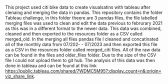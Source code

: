 This project used citi bike data to create visualsatins with tableau after clenaing and merging the data in pandas. This repository contains the folder Tableau challenge, in this folder theere are 3 pandas files, the file labelled merging files was used to clean and edit the data previous to februrary 2021 as this was in a different format to the newer data. This data was combined, cleaned and then exported to the resources folder as a CSV called merged_old. In the merging all files pandas file I cleaned and concatinated all of the monthly data from 07/202- - 07/2023 and then exported this file as a CSV in the resources folder called merged_citi files. All of the raw data can be found in the files and older_files folder. Due to the size of the CSV file I could not upload them to git hub. The analysis of this data was then done in  tableau and can be found at this link https://public.tableau.com/shared/7WDMC5M95?:display_count=n&:origin=viz_share_link.

